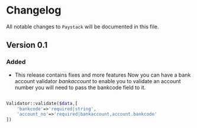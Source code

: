# Changelog

All notable changes to `Paystack` will be documented in this file.

## Version 0.1

### Added
- This release contains fixes and more features
 Now you can have a bank account validator *bankaccount* to enable you to validate an account number you will need to pass the bankcode field to it.
```php

Validator::validate($data,[
    'bankcode'=>'required|string',
    'account_no'=>'required|bankaccount,account.bankcode'
])
